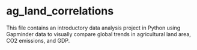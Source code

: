 # ag_land_correlations
This file contains an introductory data analysis project in Python using Gapminder data to visually compare global trends in agricultural land area, CO2 emissions, and GDP.


